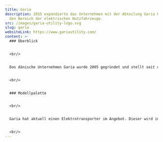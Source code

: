 ```yaml
---
title: Garia
description: 2015 expandierte das Unternehmen mit der Abteilung Garia Utility in
  den Bereich der elektrischen Nutzfahrzeuge.
src: /images/garia-utility-logo.svg
slug: garia
websiteLink: https://www.gariautility.com/
content: >-
  ### Überblick 


  <br/>


  Das dänische Unternehmen Garia wurde 2005 gegründet und stellt seit dem vor allem luxuriöse Golf-Carts her. 2015 expandierte das Unternehmen mit der Abteilung Garia Utility in den Bereich der elektrischen Nutzfahrzeuge. Alle Fahrzeuge von Garia seien zudem so gebaut, dass sie im Werk überholt und für ein zweites Leben recycelt werden können. 40-60 % des Stroms der Produktionsstätte stammen laut Hersteller aus nachhaltigen Ressourcen wie Wind- und Wasserkraft.


  <br/>


  ### Modellpalette 


  <br/>


  Garia hat aktuell einen Elektrotransporter im Angebot. Dieser wird in drei Ausführungen verkauft: Als Utility Park, Utility City und Utility Urban wobei hier die Unterschiede besonders bei der Höchstgeschwindigkeit von 30 Km/h beim Modell Park, 45 Km/h bei der City-Version und 55 Km/h bei der Version Urban liegen. Ebenso variiert die Nutzlast je nach Chassis-Größe und Aufbautyp.


  <br/>
---
```

